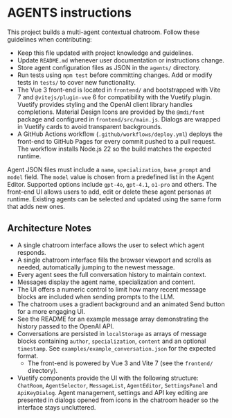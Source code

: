 # AGENTS instructions

This project builds a multi-agent contextual chatroom. Follow these guidelines when contributing:

- Keep this file updated with project knowledge and guidelines.
- Update `README.md` whenever user documentation or instructions change.
- Store agent configuration files as JSON in the `agents/` directory.
- Run tests using `npm test` before committing changes. Add or modify tests in `tests/` to cover new functionality.
- The Vue 3 front-end is located in `frontend/` and bootstrapped with Vite 7 and `@vitejs/plugin-vue` 6 for compatibility with the Vuetify plugin. Vuetify provides styling and the OpenAI client library handles completions. Material Design Icons are provided by the `@mdi/font` package and configured in `frontend/src/main.js`. Dialogs are wrapped in Vuetify cards to avoid transparent backgrounds.
- A GitHub Actions workflow (`.github/workflows/deploy.yml`) deploys the front-end to GitHub Pages for every commit pushed to a pull request.
  The workflow installs Node.js 22 so the build matches the expected runtime.

Agent JSON files must include a `name`, `specialization`, `base_prompt` and `model` field. The `model` value is chosen from a predefined list in the Agent Editor. Supported options include `gpt-4o`, `gpt-4.1`, `o1-pro` and others. The front-end UI allows users to add, edit or delete these agent personas at runtime. Existing agents can be selected and updated using the same form that adds new ones.

## Architecture Notes

- A single chatroom interface allows the user to select which agent responds.
- A single chatroom interface fills the browser viewport and scrolls as needed,
  automatically jumping to the newest message.
- Every agent sees the full conversation history to maintain context.
- Messages display the agent name, specialization and content.
- The UI offers a numeric control to limit how many recent message blocks are
  included when sending prompts to the LLM.
- The chatroom uses a gradient background and an animated Send button for a more engaging UI.
- See the README for an example message array demonstrating the history passed
  to the OpenAI API.
- Conversations are persisted in `localStorage` as arrays of message blocks
  containing `author`, `specialization`, `content` and an optional `timestamp`.
  See `examples/example_conversation.json` for the expected format.
  - The front-end is powered by Vue 3 and Vite 7 (see the `frontend/` directory).
- Vuetify components provide the UI with the following structure: `ChatRoom`,
  `AgentSelector`, `MessageList`, `AgentEditor`, `SettingsPanel` and `ApiKeyDialog`.
  Agent management, settings and API key editing are presented in dialogs opened
  from icons in the chatroom header so the interface stays uncluttered.

